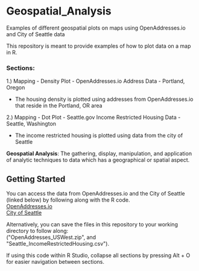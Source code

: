 # Geospatial_Analysis
Examples of different geospatial plots on maps using OpenAddresses.io and City of Seattle data

This repository is meant to provide examples of how to plot data on a map in R.  

### Sections:

1.)  Mapping - Density Plot - OpenAddresses.io Address Data - Portland, Oregon  
- The housing density is plotted using addresses from OpenAddresses.io that reside in the Portland, OR area

2.)  Mapping - Dot Plot - Seattle.gov Income Restricted Housing Data - Seattle, Washington
- The income restricted housing is plotted using data from the city of Seattle

**Geospatial Analysis**: The gathering, display, manipulation, and application of analytic techniques to data which has a geographical or spatial aspect. 

## Getting Started

You can access the data from OpenAddresses.io and the City of Seattle (linked below) by following along with the R code.     
[OpenAddresses.io](https://s3.amazonaws.com/data.openaddresses.io/openaddr-collected-us_west.zip)  
[City of Seattle](https://data.seattle.gov/api/views/b6zn-zsin/rows.csv?accessType=DOWNLOAD)  

Alternatively, you can save the files in this repository to your working directory to follow along:  
("OpenAddresses_USWest.zip", and "Seattle_IncomeRestrictedHousing.csv").
  
If using this code within R Studio, collapse all sections by pressing Alt + O for easier navigation between sections.  